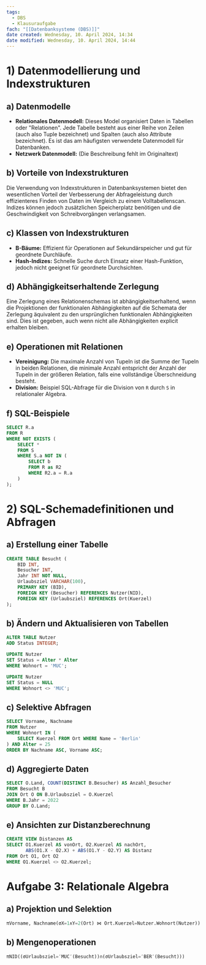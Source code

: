 ```yaml
---
tags:
  - DBS
  - Klausuraufgabe
fach: "[[Datenbanksysteme (DBS)]]"
date created: Wednesday, 10. April 2024, 14:34
date modified: Wednesday, 10. April 2024, 14:44
---
```


# 1) Datenmodellierung und Indexstrukturen

## a) Datenmodelle

- **Relationales Datenmodell:** Dieses Model organisiert Daten in Tabellen oder "Relationen". Jede Tabelle besteht aus einer Reihe von Zeilen (auch also Tuple bezeichnet) und Spalten (auch also Attribute bezeichnet). Es ist das am häufigsten verwendete Datenmodell für Datenbanken.
- **Netzwerk Datenmodell:** (Die Beschreibung fehlt im Originaltext)

## b) Vorteile von Indexstrukturen

Die Verwendung von Indexstrukturen in Datenbanksystemen bietet den wesentlichen Vorteil der Verbesserung der Abfrageleistung durch effizienteres Finden von Daten im Vergleich zu einem Volltabellenscan. Indizes können jedoch zusätzlichen Speicherplatz benötigen und die Geschwindigkeit von Schreibvorgängen verlangsamen.

## c) Klassen von Indexstrukturen

- **B-Bäume:** Effizient für Operationen auf Sekundärspeicher und gut für geordnete Durchläufe.
- **Hash-Indizes:** Schnelle Suche durch Einsatz einer Hash-Funktion, jedoch nicht geeignet für geordnete Durchsichten.

## d) Abhängigkeitserhaltende Zerlegung

Eine Zerlegung eines Relationenschemas ist abhängigkeitserhaltend, wenn die Projektionen der funktionalen Abhängigkeiten auf die Schemata der Zerlegung äquivalent zu den ursprünglichen funktionalen Abhängigkeiten sind. Dies ist gegeben, auch wenn nicht alle Abhängigkeiten explicit erhalten bleiben.

## e) Operationen mit Relationen

- **Vereinigung:** Die maximale Anzahl von Tupeln ist die Summe der Tupeln in beiden Relationen, die minimale Anzahl entspricht der Anzahl der Tupeln in der größeren Relation, falls eine vollständige Überschneidung besteht.
- **Division:** Beispiel SQL-Abfrage für die Division von `R` durch `S` in relationaler Algebra.

## f) SQL-Beispiele

```sql
SELECT R.a
FROM R
WHERE NOT EXISTS (
    SELECT *
    FROM S
    WHERE S.a NOT IN (
        SELECT b
        FROM R as R2
        WHERE R2.a = R.a
    )
);
```

# 2) SQL-Schemadefinitionen und Abfragen

## a) Erstellung einer Tabelle

```sql
CREATE TABLE Besucht (
    BID INT,
    Besucher INT,
    Jahr INT NOT NULL,
    Urlaubsziel VARCHAR(100),
    PRIMARY KEY (BID),
    FOREIGN KEY (Besucher) REFERENCES Nutzer(NID),
    FOREIGN KEY (Urlaubsziel) REFERENCES Ort(Kuerzel)
);
```

## b) Ändern und Aktualisieren von Tabellen

```sql
ALTER TABLE Nutzer
ADD Status INTEGER;

UPDATE Nutzer
SET Status = Alter * Alter
WHERE Wohnort = 'MUC';

UPDATE Nutzer
SET Status = NULL
WHERE Wohnort <> 'MUC';
```

## c) Selektive Abfragen

```sql
SELECT Vorname, Nachname
FROM Nutzer
WHERE Wohnort IN (
    SELECT Kuerzel FROM Ort WHERE Name = 'Berlin'
) AND Alter = 25
ORDER BY Nachname ASC, Vorname ASC;
```

## d) Aggregierte Daten

```sql
SELECT O.Land, COUNT(DISTINCT B.Besucher) AS Anzahl_Besucher
FROM Besucht B
JOIN Ort O ON B.Urlaubsziel = O.Kuerzel
WHERE B.Jahr = 2022
GROUP BY O.Land;
```

## e) Ansichten zur Distanzberechnung

```sql
CREATE VIEW Distanzen AS
SELECT O1.Kuerzel AS vonOrt, O2.Kuerzel AS nachOrt, 
       ABS(O1.X - O2.X) + ABS(O1.Y - O2.Y) AS Distanz
FROM Ort O1, Ort O2
WHERE O1.Kuerzel <> O2.Kuerzel;
```

# Aufgabe 3: Relationale Algebra

## a) Projektion und Selektion

```sql
πVorname, Nachname​(σX=1∧Y=2​(Ort) ⋈ Ort.Kuerzel=Nutzer.Wohnort​(Nutzer))
```

## b) Mengenoperationen

```sql
πNID​((σUrlaubsziel=′MUC′​(Besucht))∩(σUrlaubsziel=′BER′​(Besucht)))
```


